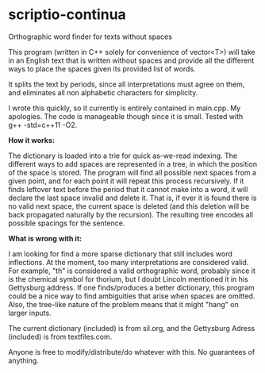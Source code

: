 # scriptio-continua
Orthographic word finder for texts without spaces

This program (written in C++ solely for convenience of vector\<T>) will take in an English text that is written without spaces and provide all the different ways to place the spaces given its provided list of words.

It splits the text by periods, since all interpretations must agree on them, and eliminates all non alphabetic characters for simplicity.

I wrote this quickly, so it currently is entirely contained in main.cpp. My apologies. The code is manageable though since it is small. Tested with g++ -std=c++11 -O2.

**How it works:**

The dictionary is loaded into a trie for quick as-we-read indexing. The different ways to add spaces are represented in a tree, in which the position of the space is stored. The program will find all possible next spaces from a given point, and for each point it will repeat this process recursively. If it finds leftover text before the period that it cannot make into a word, it will declare the last space invalid and delete it. That is, if ever it is found there is no valid next space, the current space is deleted (and this deletion will be back propagated naturally by the recursion). The resulting tree encodes all possible spacings for the sentence.

**What is wrong with it:**

I am looking for find a more sparse dictionary that still includes word inflections. At the moment, too many interpretations are considered valid. For example, "th" is considered a valid orthographic word, probably since it is the chemical symbol for thorium, but I doubt Lincoln mentioned it in his Gettysburg address. If one finds/produces a better dictionary, this program could be a nice way to find ambiguities that arise when spaces are omitted. Also, the tree-like nature of the problem means that it might "hang" on larger inputs.

The current dictionary (included) is from sil.org, and the Gettysburg Adress (included) is from textfiles.com.

Anyone is free to modify/distribute/do whatever with this. No guarantees of anything.
